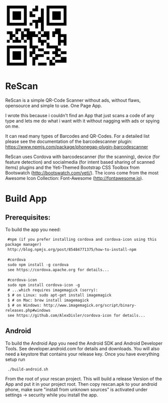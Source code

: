 ![ReScan](icon.png)
# ReScan
ReScan is a simple QR-Code Scanner without ads, without flaws, opensource and simple to use. One Page App.

I wrote this because i couldn't find an App that just scans a code of any type and lets me do what i want with it without nagging with ads
or spying on me.

It can read many types of Barcodes and QR-Codes. For a detailed list please see the documentation of the barcodescanner plugin:
https://www.npmjs.com/package/phonegap-plugin-barcodescanner

ReScan uses Cordova with barcodescanner (for the scanning), device (for feature detection) and socialmedia (for intent based sharing of scanned items) plugins and the Yeti-Themed Bootstrap CSS Toolbox from Bootswatch (http://bootswatch.com/yeti/). The icons come from the most Awesome Icon Collection: Font-Awesome (http://fontawesome.io).

# Build App
## Prerequisites:
To build the app you need:

     #npm (if you prefer installing cordova and cordova-icon using this package manager)
     http://blog.npmjs.org/post/85484771375/how-to-install-npm
     
     #cordova
     sudo npm install -g cordova
     see https://cordova.apache.org for details...
     
     #cordova-icon 
     sudo npm install cordova-icon -g
     # ...which requires imagemagick (sorry):
     $ # on Linux: sudo apt-get install imagemagick
     $ # on Mac: brew install imagemagick
     $ # on Windows: http://www.imagemagick.org/script/binary-releases.php#windows
     see https://github.com/AlexDisler/cordova-icon for details...

## Android
To build the Android App you need the Android SDK and Android Developer Tools. See developer.android.com for details and downloads.
You will also need a keystore that contains your release key.
Once you have everything setup run
     
     ./build-android.sh
     
From the root of your rescan project. This will build a release Version of the App and put it in your project root. Then copy rescan.apk to your android phone, make sure "install from unknown sources" is activated under settings -> security while you install the app.
